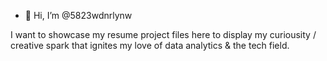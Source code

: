 - 👋 Hi, I’m @5823wdnrlynw

I want to showcase my resume project files here to display my curiousity / creative spark that ignites my love of data analytics & the tech field.

<!---
5823wdnrlynw/5823wdnrlynw is a ✨ special ✨ repository because its `README.md` (this file) appears on your GitHub profile.
You can click the Preview link to take a look at your changes.
--->
